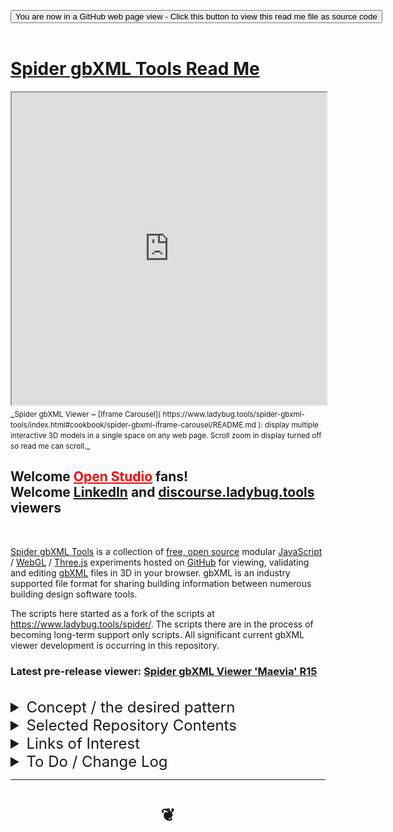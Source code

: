 

<span style=display:none; >[You are now in a GitHub source code view - click this link to view Read Me file as a web page](https://www.ladybug.tools/spider-gbxml-tools/index.html#README.md "View file as a web page." ) </span>


<div><input type=button class = btn btn-secondary btn-sm" onclick=window.location.href="https://github.com/ladybug-tools/spider-gbxml-tools/" value="You are now in a GitHub web page view - Click this button to view this read me file as source code" ><div>

<br>

# [Spider gbXML Tools Read Me]( #README.md )

<iframe class=iframeReadMe src=https://www.ladybug.tools/spider-gbxml-tools/cookbook/spider-gbxml-iframe-carousel/ width=100% height=500px >Iframes are not displayed on github.com</iframe>
_<small>Spider gbXML Viewer ~ [Iframe Carousel]( https://www.ladybug.tools/spider-gbxml-tools/index.html#cookbook/spider-gbxml-iframe-carousel/README.md ): display multiple interactive 3D models in a single space on any web page. Scroll zoom in display turned off so read me can scroll.</small>_


## Welcome <a href="https://www.openstudio.net/" title="Hi Dan! Hi NREL!" style=color:red; target="_blank">Open Studio</a> fans! <br>Welcome [LinkedIn]( https://www.linkedin.com/feed/update/urn:li:activity:6458956499195568128/ ) and [discourse.ladybug.tools]( https://discourse.ladybug.tools/t/spider-gbxml-viewer-embedded-in-openstudio/4129 ) viewers

<!--
## Welcome <a href="https://www.rtcevents.com/bilt/eur18/" title="Hi Michal! Hi Ljubljana!" style=color:red; target="_blank">BILT EUR 2018</a> attendees!
-->

<br>

[Spider gbXML Tools]( https://github.com/ladybug-tools/spider "Source code on GitHub" ) is a collection of [free, open source]( https://opensource.guide/ "Read all about it at OpenSource Guides" ) modular [JavaScript]( https://developer.mozilla.org/en-US/docs/Web/JavaScript/About_JavaScript "Callout to Brendan" ) / [WebGL]( https://www.khronos.org/webgl/ "Tip of the hat to Ken Russell" ) / [Three.js]( https://threejs.org/ "Hi Mr.doob" ) experiments hosted on [GitHub]( https://github.com/about "Beep for where the geek peeps keep" ) for viewing, validating and editing [gbXML]( http://gbxml.org "Where's your schema today?" ) files in 3D in your browser. gbXML is an industry supported file format for sharing building information between numerous building design software tools.

The scripts here started as a fork of the scripts at https://www.ladybug.tools/spider/. The scripts there are in the process of becoming long-term support only scripts. All significant current gbXML viewer development is occurring in this repository.

<!--
The intention is to provide a faster, simpler more effective user experience base on a simpler, more modular code base.

The impetus for this code arose from the request by the developers of OpenStudio for a viewer that can be embedded in their code. It became quickly evident that the new codebase offered significant advantages over the the previous codebase. And, thus, the majority of ongoing development efforts have been transferred to this project. Previous releases will be supported at least to the extent of fixing bugs that that are reported.
-->

### Latest pre-release viewer: [Spider gbXML Viewer 'Maevia' R15 ]( https://www.ladybug.tools/spider-gbxml-tools/spider-gbxml-viewer/ "this one is hot" )

<br>

<details>

<summary style=font-size:1.5rem; >Concept / the desired pattern</summary>

_Knowledge embedded in gbXML files is viewable, analyzable and editable in real-time interactive 3D with free, open-source web apps_

### The current issues / the problems to be solved


[Green Building XML (gbXML)]( https://en.wikipedia.org/wiki/Green_Building_XML ) as described by its authors:

> gbXML allows disparate 3D [building information models (BIM)]( https://en.wikipedia.org/wiki/Building_information_modeling ) and architectural/engineering analysis software to share information with each other

The current set of [BIM authoring and CAD software tools]( http://www.gbxml.org/Software_Tools_that_Support_GreenBuildingXML_gbXML ) for gbXML include various proprietary, closed-source applications that you must download and install.

GbXML being open source, it would also be nice to be able to view gbXML files in 3D in your browser with no fees and with open source code.

The Ladybug Tools/Spider gbXML Viewer scripts are first steps toward making gbXML viewers readily available.

### Mission

gbXML Viewer is a collection of modular experiments for viewing, examining and validating gbXML files in 3D in your browser.

#### General objectives

* Loads almost instantly
* Non-modal interface
* Fast effective workflow: get things done faster
* Full interactive 3D

#### Coding objectives

* Files are no more than a few hundred lines
* Code is simple, plain-vanilla JavaScript
* Every JavaScript file has its own name space so you can quickly identify the location of variables and functions
* Every module has a descriptive read me file
* Every JavaScript file has an accompanying standalone HTML file for testing purposes
* All revisions are always available and runnable via GitHub pages with a click of a button

#### Vision and engineering objectives

* Helping students, clients and non-AEC peeps gain access BIM data easily, quickly and freely
* Facilitating the transfer of data between design programs and analysis programs

#### Previous releases always available to run and view in your browser

* [Spider gbXML Viewer Previous Releases]( https://www.ladybug.tools/spider/index.html#gbxml-viewer/previous-releases.md )
	* Load and run every release of the gbXML Viewer since the first commit
	* Watch the development process of a project unfold


</details>


<details>

<summary style=font-size:1.5rem; >Selected Repository Contents</summary>

_The following section highlight some of the files to be found in this repository._

## Spider gbXML Viewer 'Maevia'

### [Spider gbXML Viewer Read Me]( index.html#spider-gbxml-viewer/README.md )

### Full screen: [Spider gbXML Viewer Read Me]( https://www.ladybug.tools/spider-gbxml-tools/spider-gbxml-viewer/index.html )

Latest version: Open and examine very large gbXML files in your browser with free, open source JavaScript



### [gbXML Viewer Basic Read Me]( https://www.ladybug.tools/spider-gbxml-tools/#gbxml-viewer-basic/README.md )


## gbXML Viewer Basic

### [gbXML Viewer Basic Read Me]( https://www.ladybug.tools/spider-gbxml-tools/#gbxml-viewer-basic/README.md )

* Open, view gbXML files in 3D in your browser with free, open source entry-level Three.js JavaScript
* This script contains the core or basic modules for an entry level viewing experience

The code in this series was the based on the initial fork from R1 through R44 the Spider repository. The early version (R4 and R5) were based on the precept of building an update to the Spider gbXML Viewer in OpenStudio. They generally comply with NREL needs. Both versions are available in NPM and can be combined into a single file.

Also at this time, while we were adding features. the complexities of working with a single very large JavaScript file became overwhelming and we started to brake the project into multiple smaller scripts (R6 and R7).





***

## Cookbook Files


### [gbXML Viewer Cookbook Read Me]( https://www.ladybug.tools/spider-gbxml-tools/#cookbook/README.md )

* A variety of add-on scripts that enhance Spider gbXML Basic
* Current capabilities include identifying issues with gbXML files, cutting 3D sections through 3D models and more
* Eventually all the features of Spider 'Aragog' Viewer R14 will be added as modules here

### [gbXML Viewer Cookbook Gallery]( https://www.ladybug.tools/spider-gbxml-tools/#cookbook/cookbook-viewer-one-pager.html )

***

## Sandbox Files



### [gbXML Viewer Sandbox Read Me]( https://www.ladybug.tools/spider-gbxml-tools/#sandbox/README.md )

_Experiments_

* Files at an early stage of development

### [Spider gbXML Text Parser]( https://www.ladybug.tools/spider-gbxml-tools/sandbox/spider-gbxml-text-parser/ )

### [Spider gbXML Text Parser Read Me]( https://www.ladybug.tools/spider-gbxml-tools/#sandbox/spider-gbxml-text-parser/README.md )

Many features
* Load very large gbXML files ( greater than 700 megabytes ) at a reasonable speed
* Read files in either UTF-8 or UTF-16 format
* Display geometry progressively as file loads - visual feedback for very large files
* Open remote files via a URL or local files via the file dialog box
* Open and automatically extract UTF-8 and UTF-6 files contained in ZIP compressed folders using file dialog box
* Save edited file to disk

And much more

In November 2018, we were challenged by a user to build a version of the viewer that could handle very large gbXML files. The user offered a 700 megabyte gbXML file with over 5,000 spaces as a test case (for private use only ). Using the code base at the time, it's possible to load the file but this can take twenty minutes or more. Slow response time when loaded may the script unusable.

We built a new code base in response to the challenge.

The old code base reads a file as text and uses the browser to convert the text into XML then our code translates the JML into JSON and then parses the JSON to create Three.js 3D meshes.

The new code base reads and retains the file as text and uses regular expressions to parse the text. The new code load the 700 MB file in under two minutes and provides acceptable interaction response time.




### [Fetch Assemble Save ]( https://www.ladybug.tools/spider-gbxml-tools/fetch-assemble-save/index.html )

### [Fetch Assemble Save Read Me]( https://www.ladybug.tools/spider-gbxml-tools/#fetch-assemble-save/README.md )

* Fetch source files from a CDN, assemble these into a single HTML file, save to file
* Build the source code needed to embed the Spider gbXML Viewer in OpenStudio
* 2018-10-23 ~ Currently very out of date. Fixes coming soon

</details>

<details>

<summary style=font-size:1.5rem; title="Better title for this section?" >Links of Interest</summary>


#### gbXML Home Page

* <http://www.gbxml.org/>
> gbXML is an industry supported schema for sharing building information between disparate building design software tools.

### gbXML

#### gbXML GitHub Presence
* <https://github.com/GreenBuildingXML>
	* <https://github.com/GreenBuildingXML/gbXML-Schema>
	* <https://github.com/GreenBuildingXML/Sample-gbXML-Files>
	* [Spider gbXML Viewer fork]( https://github.com/GreenBuildingXML/spider )

> Repositories for all things gbXML including the schema, validator source code, test cases, and a fork of the Spider gbXML Viewer


#### gbXML Schema as a document

* <http://gbxml.org/schema_doc/6.01/GreenBuildingXML_Ver6.01.html>

> Schema GreenBuildingXML_Ver6.01.xsd / the core definition of gbXML in a format that is easier to read than the source code.


### More gbXML References

* <https://en.wikipedia.org/wiki/Green_Building_XML>

> The Green Building XML schema (gbXML) is an open schema developed to facilitate transfer of building data stored in Building Information Models (BIM) to engineering analysis tools. gbXML is being integrated into a range of software CAD and engineering tools and supported by leading 3D BIM vendors. gbXML is streamlined to transfer building properties to and from engineering analysis tools to reduce the interoperability issues and eliminate plan take-off time.


* <https://twitter.com/gbXML>
> The gbXML open schema helps facilitate the transfer of building properties stored in 3D building information models (BIM) to engineering analysis tools.


### DOE / NREL / OpenStudio

* [US Department of Energy]( https://www.energy.gov/ )
* [National Renewable Energy Laboratory]( https://www.nrel.gov/ )
	* The National Renewable Energy Laboratory is a national laboratory of the U.S. Department of Energy, Office of Energy Efficiency and Renewable Energy, operated by the Alliance for Sustainable Energy, LLC.
	* https://github.com/NREL
* [OpenStudio]( https://www.openstudio.net/ )
	* OpenStudio is a cross-platform collection of software tools to support whole building energy modeling using EnergyPlus and advanced daylight analysis using Radiance.
	* https://github.com/NREL/OpenStudio

#### OpenStudio User Docs / Advanced Tutorials / Working with gbXML

* [OpenStudio User Documentation]( http://nrel.github.io/OpenStudio-user-documentation/ )

* [Working with gbXML]( http://nrel.github.io/OpenStudio-user-documentation/tutorials/tutorial_gbxmlimport/ )

> gbXML is an industry supported file format for sharing building information between disparate building design software tools. The OpenStudio Application can import and export gbXML files through the File->Import and File->Export menus.

NREL include a very basic version of the Spider gbXML Viewer in current releases of OpenStudio. The Ladybug Tools / Spider team is proud to be included in the project and makes best efforts to support users.


<img src=images/openstudio-imported-gbxml.jpg width=800 >
_Screen capture NREL tutorial on Spider gbXML Viewer running in OpenStudio_

### Other Spider gbXML Resources

#### [Spider gbXML Sample Files]( file:///D:/Dropbox/Public/git-repos/spider/index.html#gbxml-sample-files/README.md)

Access to gbXML files from a variety of sources either available by URL or availble to download or both

#### [Spider gbXML User Guide]( https://www.ladybug.tools/spider/gbxml-user-guide/gbxml-user-guide.html )

A work-in-progress


#### [Spider Build Well]( https://www.ladybug.tools/spider/index.html#build-well/README.md )

Create 3D building data in a variety of shapes parametrically and export in gbXML format


#### [Spider gbXML to OpenStudio Report]( https://www.ladybug.tools/spider-gbxml-tools/#gbxml-to-openstudio-report.md )


The goal of the scripts in this project is to enable you to transfer data from a CAD progran to an analysis program with as few steps of human intervention as possible.


</details>


<details>

<summary style=font-size:1.5rem; >To Do / Change Log</summary>


## To Do

Every module has its own read me file with its own to do list

This list is for items that relates to the overall content management including the TooToo scripts


### 2019-01-01 ~ Theo

New home page based on tootoo cms r13

### 2018-10-23 ~ Theo

Home page
* Minor text updates

#### 2018-10-19 ~ Theo

R7.6
* Add link to Issues module

#### 2018-10-15 ~ Theo

R7.5 Home page
* Many text updates
* Add full screen icons
* Fix scrolling issue

#### 2018-08-06 ~ Theo

R5
* Cleanup read me & index.html


#### 2018-07-14 ~ Theo

* Update text & links
* Add links of interest

#### 2018-07-13 ~ Theo

* First commit
* Add index.html & read me
* Add gbxml viewer basic folder and files

</details>

***

# <center title="hello!" ><a href=javascript:window.scrollTo(0,0); style=text-decoration:none; > ❦ </a></center>

